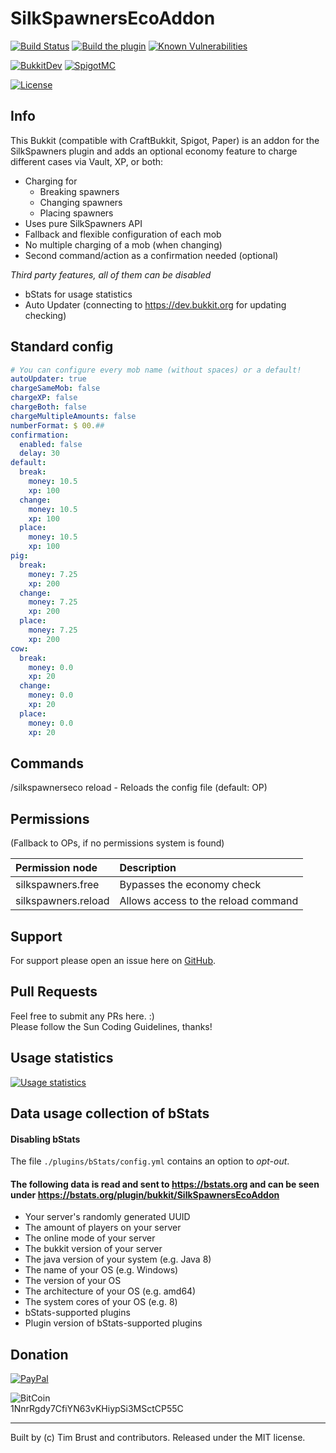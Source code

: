 # SilkSpawnersEcoAddon

[![Build Status](https://ci.dustplanet.de/job/SilkSpawnersEcoAddon/badge/icon)](https://ci.dustplanet.de/job/SilkSpawnersEcoAddon/)
[![Build the plugin](https://github.com/timbru31/SilkSpawnersEcoAddon/workflows/Build%20the%20plugin/badge.svg)](https://github.com/timbru31/SilkSpawnersEcoAddon/actions?query=workflow%3A%22Build+the+plugin%22)
[![Known Vulnerabilities](https://snyk.io/test/github/timbru31/silkspawnersecoaddon/badge.svg)](https://snyk.io/test/github/timbru31/silkspawnersecoaddon)

[![BukkitDev](https://img.shields.io/badge/BukkitDev-v3.0.1-orange.svg)](https://dev.bukkit.org/projects/silkspawnersecoaddon)
[![SpigotMC](https://img.shields.io/badge/SpigotMC-v3.0.1-orange.svg)](https://www.spigotmc.org/resources/8089/)

[![License](https://img.shields.io/badge/License-MIT-blue.svg)](LICENSE)

## Info

This Bukkit (compatible with CraftBukkit, Spigot, Paper) is an addon for the SilkSpawners plugin and adds an optional economy feature to charge different cases via Vault, XP, or both:

- Charging for
  - Breaking spawners
  - Changing spawners
  - Placing spawners
- Uses pure SilkSpawners API
- Fallback and flexible configuration of each mob
- No multiple charging of a mob (when changing)
- Second command/action as a confirmation needed (optional)

_Third party features, all of them can be disabled_

- bStats for usage statistics
- Auto Updater (connecting to https://dev.bukkit.org for updating checking)

## Standard config

```yaml
# You can configure every mob name (without spaces) or a default!
autoUpdater: true
chargeSameMob: false
chargeXP: false
chargeBoth: false
chargeMultipleAmounts: false
numberFormat: $ 00.##
confirmation:
  enabled: false
  delay: 30
default:
  break:
    money: 10.5
    xp: 100
  change:
    money: 10.5
    xp: 100
  place:
    money: 10.5
    xp: 100
pig:
  break:
    money: 7.25
    xp: 200
  change:
    money: 7.25
    xp: 200
  place:
    money: 7.25
    xp: 200
cow:
  break:
    money: 0.0
    xp: 20
  change:
    money: 0.0
    xp: 20
  place:
    money: 0.0
    xp: 20
```

## Commands

/silkspawnerseco reload - Reloads the config file (default: OP)

## Permissions

(Fallback to OPs, if no permissions system is found)

| Permission node     | Description                         |
| :------------------ | :---------------------------------- |
| silkspawners.free   | Bypasses the economy check          |
| silkspawners.reload | Allows access to the reload command |

## Support

For support please open an issue here on [GitHub](https://github.com/timbru31/SilkSpawnersEcoAddon/issues/new).

## Pull Requests

Feel free to submit any PRs here. :)  
Please follow the Sun Coding Guidelines, thanks!

## Usage statistics

[![Usage statistics](https://bstats.org/signatures/bukkit/SilkSpawnersEcoAddon.svg)](https://bstats.org/plugin/bukkit/SilkSpawnersEcoAddon/550)

## Data usage collection of bStats

#### Disabling bStats

The file `./plugins/bStats/config.yml` contains an option to _opt-out_.

#### The following data is **read and sent** to https://bstats.org and can be seen under https://bstats.org/plugin/bukkit/SilkSpawnersEcoAddon

- Your server's randomly generated UUID
- The amount of players on your server
- The online mode of your server
- The bukkit version of your server
- The java version of your system (e.g. Java 8)
- The name of your OS (e.g. Windows)
- The version of your OS
- The architecture of your OS (e.g. amd64)
- The system cores of your OS (e.g. 8)
- bStats-supported plugins
- Plugin version of bStats-supported plugins

## Donation

[![PayPal](https://www.paypalobjects.com/en_US/i/btn/btn_donateCC_LG.gif "Donation via PayPal")](https://www.paypal.com/cgi-bin/webscr?cmd=_s-xclick&hosted_button_id=T9TEV7Q88B9M2)

![BitCoin](https://dustplanet.de/wp-content/uploads/2015/01/bitcoin-logo-plain.png "Donation via BitCoins")  
1NnrRgdy7CfiYN63vKHiypSi3MSctCP55C

---

Built by (c) Tim Brust and contributors. Released under the MIT license.
